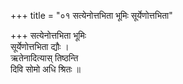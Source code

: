 +++
title = "०१ सत्येनोत्तभिता भूमिः सूर्येणोत्तभिता"

+++
सत्येनोत्तभिता भूमिः  
सूर्येणोत्तभिता द्यौः ।  
ऋतेनादित्यास् तिष्ठन्ति  
दिवि सोमो अधि श्रितः ॥